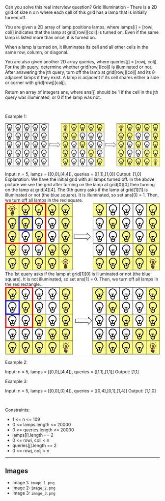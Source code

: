 Can you solve this real interview question? Grid Illumination - There is a 2D grid of size n x n where each cell of this grid has a lamp that is initially turned off.

You are given a 2D array of lamp positions lamps, where lamps[i] = [rowi, coli] indicates that the lamp at grid[rowi][coli] is turned on. Even if the same lamp is listed more than once, it is turned on.

When a lamp is turned on, it illuminates its cell and all other cells in the same row, column, or diagonal.

You are also given another 2D array queries, where queries[j] = [rowj, colj]. For the jth query, determine whether grid[rowj][colj] is illuminated or not. After answering the jth query, turn off the lamp at grid[rowj][colj] and its 8 adjacent lamps if they exist. A lamp is adjacent if its cell shares either a side or corner with grid[rowj][colj].

Return an array of integers ans, where ans[j] should be 1 if the cell in the jth query was illuminated, or 0 if the lamp was not.

 

Example 1:

![Example 1](./image_1.png)


Input: n = 5, lamps = [[0,0],[4,4]], queries = [[1,1],[1,0]]
Output: [1,0]
Explanation: We have the initial grid with all lamps turned off. In the above picture we see the grid after turning on the lamp at grid[0][0] then turning on the lamp at grid[4][4].
The 0th query asks if the lamp at grid[1][1] is illuminated or not (the blue square). It is illuminated, so set ans[0] = 1. Then, we turn off all lamps in the red square.
![Example 2](./image_2.png)
The 1st query asks if the lamp at grid[1][0] is illuminated or not (the blue square). It is not illuminated, so set ans[1] = 0. Then, we turn off all lamps in the red rectangle.
![Example 3](./image_3.png)


Example 2:


Input: n = 5, lamps = [[0,0],[4,4]], queries = [[1,1],[1,1]]
Output: [1,1]


Example 3:


Input: n = 5, lamps = [[0,0],[0,4]], queries = [[0,4],[0,1],[1,4]]
Output: [1,1,0]


 

Constraints:

 * 1 <= n <= 109
 * 0 <= lamps.length <= 20000
 * 0 <= queries.length <= 20000
 * lamps[i].length == 2
 * 0 <= rowi, coli < n
 * queries[j].length == 2
 * 0 <= rowj, colj < n

---

## Images

- Image 1: `image_1.png`
- Image 2: `image_2.png`
- Image 3: `image_3.png`
